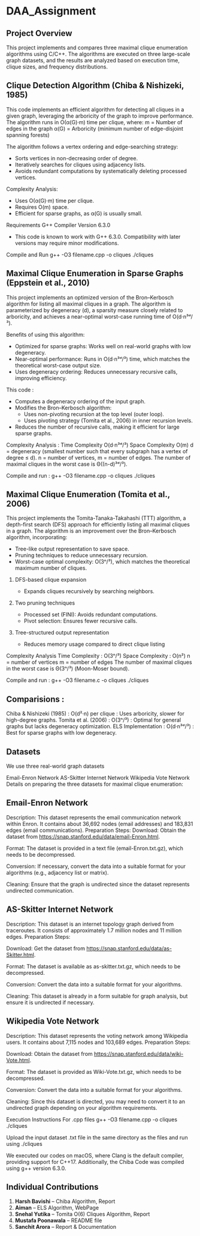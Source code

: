 # DAA_Assignment


## Project Overview
This project implements and compares three maximal clique enumeration algorithms using C/C++. The algorithms are executed on three large-scale graph datasets, and the results are analyzed based on execution time, clique sizes, and frequency distributions.

## Clique Detection Algorithm (Chiba & Nishizeki, 1985)

This code implements an efficient algorithm for detecting all cliques in a given graph, leveraging the arboricity of the graph to improve performance. The algorithm runs in O(α(G)·m) time per clique, where:
m = Number of edges in the graph
α(G) = Arboricity (minimum number of edge-disjoint spanning forests)

The algorithm follows a vertex ordering and edge-searching strategy:
- Sorts vertices in non-decreasing order of degree.
- Iteratively searches for cliques using adjacency lists.
- Avoids redundant computations by systematically deleting processed vertices.

Complexity Analysis: 
- Uses O(α(G)·m) time per clique.
- Requires O(m) space.
- Efficient for sparse graphs, as α(G) is usually small.

Requirements
G++ Compiler Version 6.3.0
- This code is known to work with G++ 6.3.0. Compatibility with later versions may require minor modifications.

Compile and Run
g++ -O3 filename.cpp -o cliques 
./cliques

## Maximal Clique Enumeration in Sparse Graphs (Eppstein et al., 2010)

This project implements an optimized version of the Bron–Kerbosch algorithm for listing all maximal cliques in a graph. The algorithm is parameterized by degeneracy (d), a sparsity measure closely related to arboricity, and achieves a near-optimal worst-case running time of O(d·n³ᵈ/³).

Benefits of using this algorithm:
- Optimized for sparse graphs: Works well on real-world graphs with low degeneracy.
- Near-optimal performance: Runs in O(d·n³ᵈ/³) time, which matches the theoretical worst-case output size.
- Uses degeneracy ordering: Reduces unnecessary recursive calls, improving efficiency.

This code :
- Computes a degeneracy ordering of the input graph.
- Modifies the Bron–Kerbosch algorithm:
	- Uses non-pivoting recursion at the top level (outer loop).
	- Uses pivoting strategy (Tomita et al., 2006) in inner recursion levels.
- Reduces the number of recursive calls, making it efficient for large sparse graphs.

Complexity Analysis :
Time Complexity	O(d·n³ᵈ/³)
Space Complexity	O(m)
d = degeneracy (smallest number such that every subgraph has a vertex of degree ≤ d).
n = number of vertices, m = number of edges.
The number of maximal cliques in the worst case is Θ((n-d)³ᵈ/³).

Compile and run : 
g++ -O3 filename.cpp -o cliques 
./cliques

## Maximal Clique Enumeration (Tomita et al., 2006)

This project implements the Tomita-Tanaka-Takahashi (TTT) algorithm, a depth-first search (DFS) approach for efficiently listing all maximal cliques in a graph. The algorithm is an improvement over the Bron–Kerbosch algorithm, incorporating:
- Tree-like output representation to save space.
- Pruning techniques to reduce unnecessary recursion.
- Worst-case optimal complexity: O(3ⁿ/³), which matches the theoretical maximum number of cliques.

1. DFS-based clique expansion
	- Expands cliques recursively by searching neighbors.

2. Two pruning techniques
	- Processed set (FINI): Avoids redundant computations.
	- Pivot selection: Ensures fewer recursive calls.

3. Tree-structured output representation
	- Reduces memory usage compared to direct clique listing

Complexity Analysis
Time Complexity : O(3ⁿ/³)
Space Complexity	 : O(n²)
n = number of vertices
m = number of edges
The number of maximal cliques in the worst case is Θ(3ⁿ/³) (Moon-Moser bound).

Compile and run :
g++ -O3 filename.c -o cliques 
./cliques

## Comparisions : 
Chiba & Nishizeki (1985)	: O(d²·n) per clique : Uses arboricity, slower for high-degree graphs.
Tomita et al. (2006) : O(3ⁿ/³) : Optimal for general graphs but lacks degeneracy optimization.
ELS Implementation : O(d·n³ᵈ/³) : Best for sparse graphs with low degeneracy.

## Datasets
We use three real-world graph datasets

Email-Enron Network
AS-Skitter Internet Network
Wikipedia Vote Network
Details on preparing the three datasets for maximal clique enumeration:

## Email-Enron Network
Description: This dataset represents the email communication network within Enron. It contains about 36,692 nodes (email addresses) and 183,831 edges (email communications). Preparation Steps: Download: Obtain the dataset from https://snap.stanford.edu/data/email-Enron.html.

Format: The dataset is provided in a text file (email-Enron.txt.gz), which needs to be decompressed.

Conversion: If necessary, convert the data into a suitable format for your algorithms (e.g., adjacency list or matrix).

Cleaning: Ensure that the graph is undirected since the dataset represents undirected communication.

## AS-Skitter Internet Network
Description: This dataset is an internet topology graph derived from traceroutes. It consists of approximately 1.7 million nodes and 11 million edges. Preparation Steps:

Download: Get the dataset from https://snap.stanford.edu/data/as-Skitter.html.

Format: The dataset is available as as-skitter.txt.gz, which needs to be decompressed.

Conversion: Convert the data into a suitable format for your algorithms.

Cleaning: This dataset is already in a form suitable for graph analysis, but ensure it is undirected if necessary.

## Wikipedia Vote Network
Description: This dataset represents the voting network among Wikipedia users. It contains about 7,115 nodes and 103,689 edges. Preparation Steps:

Download: Obtain the dataset from https://snap.stanford.edu/data/wiki-Vote.html.

Format: The dataset is provided as Wiki-Vote.txt.gz, which needs to be decompressed.

Conversion: Convert the data into a suitable format for your algorithms.

Cleaning: Since this dataset is directed, you may need to convert it to an undirected graph depending on your algorithm requirements.

Execution Instructions
For .cpp files g++ -O3 filename.cpp -o cliques ./cliques

Upload the input dataset .txt file in the same directory as the files and run using ./cliques

We executed our codes on macOS, where Clang is the default compiler, providing support for C++17. Additionally, the Chiba Code was compiled using g++ version 6.3.0.

## Individual Contributions

1. **Harsh Bavishi** – Chiba Algorithm, Report
2. **Aiman** – ELS Algorithm, WebPage
3. **Snehal Yutika** – Tomita O(6) Cliques Algorithm, Report
4. **Mustafa Poonawala** – README file
5. **Sanchit Arora** – Report & Documentation


